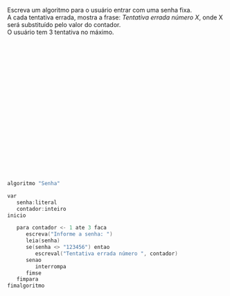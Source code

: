 Escreva um algoritmo para o usuário entrar com uma senha fixa.  
A cada tentativa errada, mostra a frase: *Tentativa errada número X*, onde X será substituído pelo valor do contador.  
O usuário tem 3 tentativa no máximo.  




<br/>
<br/>
<br/>
<br/>
<br/>
<br/>
<br/>
<br/>
<br/>
<br/>
<br/>
<br/>
<br/>
<br/>
<br/>
<br/>
<br/>
<br/>



```C
algoritmo "Senha"

var
   senha:literal
   contador:inteiro
inicio

   para contador <- 1 ate 3 faca
      escreva("Informe a senha: ")
      leia(senha)
      se(senha <> "123456") entao
         escreval("Tentativa errada número ", contador)
      senao
         interrompa
      fimse
   fimpara
fimalgoritmo
```

